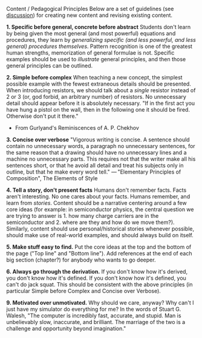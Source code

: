 Content / Pedagogical Principles
Below are a set of guidelines (see [discussion](https://github.com/edmundsj/learnElectricalEngineering/issues/13)) for creating new content and revising existing content. 

**1. Specific before general, concrete before abstract**
Students don't learn by being given the most general (and most powerful) equations and procedures, they learn by _generalizing specific (and less powerful, and less general) procedures themselves_. Pattern recognition is one of the greatest human strengths, memorization of general formulae is not. Specific examples should be used to _illustrate_ general principles, and then those general principles can be outlined.

**2. Simple before complex**
When teaching a new concept, the simplest possible example with the fewest extraneous details should be presented. When introducing resistors, we should talk about a _single_ resistor instead of 2 or 3 (or, god forbid, an arbitrary number) of resistors. No unnecessary detail should appear before it is absolutely necessary.
"If in the first act you have hung a pistol on the wall, then in the following one it should be fired. Otherwise don't put it there."
 - From Gurlyand's Reminiscences of A. P. Chekhov

**3. Concise over verbose**
"Vigorous writing is concise. A sentence should contain no unnecessary words, a paragraph no unnecessary sentences, for the same reason that a drawing should have no unnecessary lines and a machine no unnecessary parts. This requires not that the writer make all his sentences short, or that he avoid all detail and treat his subjects only in outline, but that he make every word tell."
— "Elementary Principles of Composition", The Elements of Style

**4. Tell a story, don't present facts**
Humans don't remember facts. Facts aren't interesting. No one cares about your facts. Humans remember, and learn from _stories_. Content should be a narrative centering around a few core ideas (for example: in semiconductor physics, the central question we are trying to answer is 1. how many charge carriers are in the semiconductor and 2. where are they and how do we move them?). Similarly, content should use personal/historical stories whenever possible, should make use of real-world examples, and should always build on itself.

**5. Make stuff easy to find.**
Put the core ideas at the top and the bottom of the page ("Top line" and "Bottom line"). Add references at the end of each big section (chapter?) for anybody who wants to go deeper.

**6. Always go through the derivation.**
If you don't know how it's derived, you don't know how it's defined. If you don't know how it's defined, you can't do jack squat. This should be consistent with the above principles (in particular Simple before Complex and Concise over Verbose).

**9. Motivated over unmotivated.**
Why should we care, anyway? Why can't I just have my simulator do everything for me? In the words of Stuart G. Walesh, "The computer is incredibly fast, accurate, and stupid. Man is unbelievably slow, inaccurate, and brilliant. The marriage of the two is a challenge and opportunity beyond imagination."
